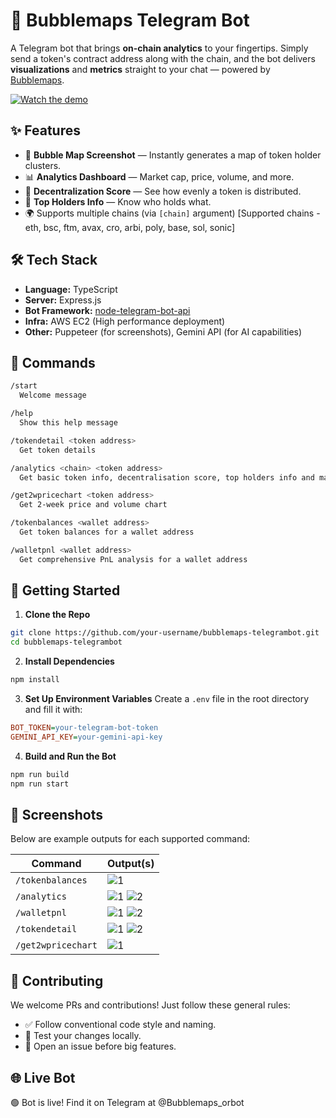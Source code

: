 # 🤖 Bubblemaps Telegram Bot

A Telegram bot that brings **on-chain analytics** to your fingertips. Simply send a token's contract address along with the chain, and the bot delivers **visualizations** and **metrics** straight to your chat — powered by [Bubblemaps](https://www.bubblemaps.io).

[![Watch the demo](https://img.shields.io/badge/Watch-Demo-blue?logo=google-drive)](https://drive.google.com/file/d/17p3Iqh_f14psYVsyS_JPD1jl_FmmCfh_/view)


## ✨ Features

- 📍 **Bubble Map Screenshot** — Instantly generates a map of token holder clusters.
- 📊 **Analytics Dashboard** — Market cap, price, volume, and more.
- 🧠 **Decentralization Score** — See how evenly a token is distributed.
- 💎 **Top Holders Info** — Know who holds what.
- 🌍 Supports multiple chains (via `[chain]` argument) \[Supported chains - eth, bsc, ftm, avax, cro, arbi, poly, base, sol, sonic]




## 🛠 Tech Stack

- **Language:** TypeScript
- **Server:** Express.js
- **Bot Framework:** [node-telegram-bot-api](https://github.com/yagop/node-telegram-bot-api)
- **Infra:** AWS EC2 (High performance deployment)
- **Other:** Puppeteer (for screenshots), Gemini API (for AI capabilities)


## 💬 Commands

```bash
/start
  Welcome message

/help
  Show this help message

/tokendetail <token address>
  Get token details

/analytics <chain> <token address>
  Get basic token info, decentralisation score, top holders info and map link

/get2wpricechart <token address>
  Get 2-week price and volume chart

/tokenbalances <wallet address>
  Get token balances for a wallet address

/walletpnl <wallet address>
  Get comprehensive PnL analysis for a wallet address

```


## 🚀 Getting Started

1. **Clone the Repo**
```bash
git clone https://github.com/your-username/bubblemaps-telegrambot.git
cd bubblemaps-telegrambot
```

2. **Install Dependencies**
```bash
npm install
```

3. **Set Up Environment Variables**
Create a `.env` file in the root directory and fill it with:
```ini
BOT_TOKEN=your-telegram-bot-token
GEMINI_API_KEY=your-gemini-api-key
```

4. **Build and Run the Bot**
```bash
npm run build
npm run start
```

## 📸 Screenshots

Below are example outputs for each supported command:

| Command         | Output(s)                                                                                                 |
|-----------------|----------------------------------------------------------------------------------------------------------|
| `/tokenbalances`| ![1](screenshots/tokenbalances/1.png)                                                                    |
| `/analytics`    | ![1](screenshots/analytics/1.png) ![2](screenshots/analytics/2.png)                                      |
| `/walletpnl`    | ![1](screenshots/walletpnl/1.png) ![2](screenshots/walletpnl/2.png)                                      |
| `/tokendetail`  | ![1](screenshots/tokendetail/1.png) ![2](screenshots/tokendetail/2.png)                                  |
| `/get2wpricechart`| ![1](screenshots/get2w/1.png) |


## 🤝 Contributing

We welcome PRs and contributions! Just follow these general rules:

- ✅ Follow conventional code style and naming.
- 🧪 Test your changes locally.
- 📄 Open an issue before big features.

<!-- ## 📄 License

MIT © Your Name -->

## 🌐 Live Bot

🟢 Bot is live! Find it on Telegram at @Bubblemaps_orbot
